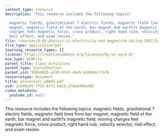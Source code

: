 ```yaml
---
content_type: resource
description: 'This resource includes the following topics:

  magnetic fields, gravitational ? electric fields, magnetic field lines from bar
  magnet, magnetic field of the earth, bar magnet and earth?s magnetic field, moving
  charges feel magnetic force, cross product, right hand rule, velocity selector,
  Hall effect, and exam review.'
file: /courses/8-02-physics-ii-electricity-and-magnetism-spring-2007/2ce40ad57f2167f1bdc5278ab490e485_presentati_w06d1.pdf
file_type: application/pdf
learning_resource_types: []
license: https://creativecommons.org/licenses/by-nc-sa/4.0/
ocw_type: OCWFile
parent_title: Class Activities
parent_type: CourseSection
parent_uid: 588b48d5-a339-0347-e6e5-b16b0ec1fe7b
resourcetype: Document
title: presentati_w06d1.pdf
uid: 2ce40ad5-7f21-67f1-bdc5-278ab490e485
video_metadata:
  youtube_id: null
---
```

This resource includes the following topics:
magnetic fields, gravitational ? electric fields, magnetic field lines from bar magnet, magnetic field of the earth, bar magnet and earth?s magnetic field, moving charges feel magnetic force, cross product, right hand rule, velocity selector, Hall effect, and exam review.